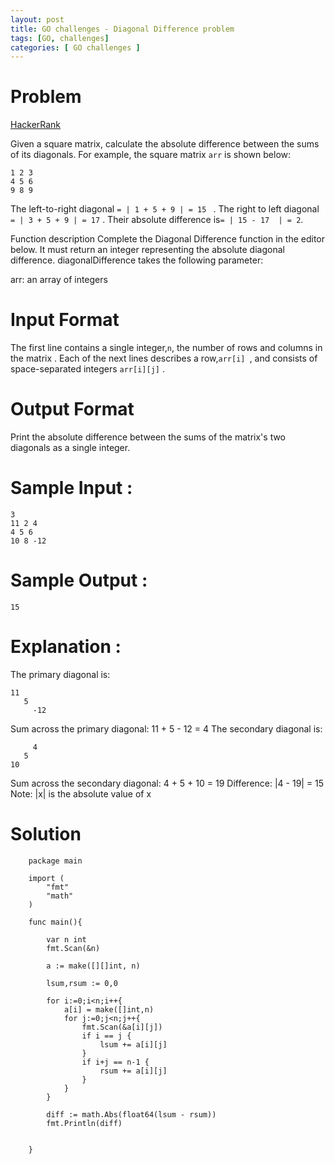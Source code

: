 ```yaml
---
layout: post
title: GO challenges - Diagonal Difference problem
tags: [GO, challenges]
categories: [ GO challenges ]
---
```

# Problem
[HackerRank](https://www.hackerrank.com/challenges/diagonal-difference/problem)

Given a square matrix, calculate the absolute difference between the sums of its diagonals.
For example, the square matrix ```arr``` is shown below:

```
1 2 3
4 5 6
9 8 9 

```
The left-to-right diagonal ```= | 1 + 5 + 9 | = 15 ``` . The right to left diagonal ```= | 3 + 5 + 9 | = 17``` . Their 
absolute difference is``` = | 15 - 17  | = 2 ```.

Function description
Complete the Diagonal Difference function in the editor below. It must return an integer representing the absolute diagonal difference.
diagonalDifference takes the following parameter:

arr: an array of integers 

# Input Format
The first line contains a single integer,``` n ```, the number of rows and columns in the matrix . 
Each of the next  lines describes a row,```arr[i] ```, and consists of  space-separated integers ```arr[i][j]``` .

# Output Format

Print the absolute difference between the sums of the matrix's two diagonals as a single integer.


# Sample Input :
```
3
11 2 4
4 5 6
10 8 -12
```

# Sample Output :
```
15

```

# Explanation :

The primary diagonal is:

```
11
   5
     -12
````     

Sum across the primary diagonal: 11 + 5 - 12 = 4
The secondary diagonal is:

```
     4
   5
10

```

Sum across the secondary diagonal: 4 + 5 + 10 = 19 
Difference: |4 - 19| = 15
Note: |x| is the absolute value of x
     
     


# Solution 
```
    package main

    import (
        "fmt"
        "math"
    )

    func main(){

        var n int
        fmt.Scan(&n)

        a := make([][]int, n)

        lsum,rsum := 0,0

        for i:=0;i<n;i++{
            a[i] = make([]int,n)
            for j:=0;j<n;j++{
                fmt.Scan(&a[i][j])
                if i == j {
                    lsum += a[i][j]
                }
                if i+j == n-1 {
                    rsum += a[i][j]
                }
            }
        }

        diff := math.Abs(float64(lsum - rsum))
        fmt.Println(diff)


    }
```
